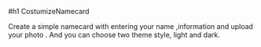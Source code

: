 #h1 CostumizeNamecard
  
  Create a simple namecard with entering your name ,information and upload your photo .
  And you can choose  two theme style, light and dark.
  

